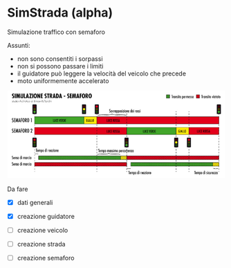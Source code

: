 # SimStrada (alpha)
Simulazione traffico con semaforo

Assunti:
- non sono consentiti i sorpassi
- non si possono passare i limiti
- il guidatore può leggere la velocità del veicolo che precede
- moto uniformemente accelerato

![alt text](https://github.com/archistico/SimStradaC/blob/master/img/SemaforoTempo.jpg "Semaforo tempi")

Da fare
- [X] dati generali
- [X] creazione guidatore
- [ ] creazione veicolo
- [ ] creazione strada
- [ ] creazione semaforo

